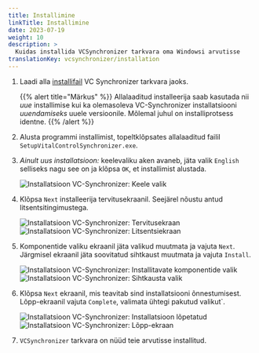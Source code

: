 ```yaml
---
title: Installimine
linkTitle: Installimine
date: 2023-07-19
weight: 10
description: >
  Kuidas installida VCSynchronizer tarkvara oma Windowsi arvutisse
translationKey: vcsynchronizer/installation  
---
```

1. Laadi alla [installifail](/download/SetupVitalControlSynchronizer.exe) VC Synchronizer tarkvara jaoks.

   {{% alert title="Märkus" %}}
  Allalaaditud installeerija saab kasutada nii *uue* installimise kui ka olemasoleva VC-Synchronizer installatsiooni *uuendamiseks* uuele versioonile. Mõlemal juhul on installiprotsess identne.
   {{% /alert %}}

2. Alusta programmi installimist, topeltklõpsates allalaaditud failil `SetupVitalControlSynchronizer.exe`.

3. *Ainult uus installatsioon:* keelevaliku aken avaneb, jäta valik `English` selliseks nagu see on ja klõpsa `OK`, et installimist alustada.

   ![Installatsioon VC-Synchronizer: Keele valik](../images/installation/lang-select.png "Keele valik")

4. Klõpsa `Next` installeerija tervitusekraanil. Seejärel nõustu antud litsentsitingimustega.

   ![Installatsioon VC-Synchronizer: Tervitusekraan](../images/installation/welcome.png "Tervitusekraan") ![Installatsioon VC-Synchronizer: Litsentsiekraan](../images/installation/license.png "Litsentsiekraan")

5. Komponentide valiku ekraanil jäta valikud muutmata ja vajuta `Next`. Järgmisel ekraanil jäta soovitatud sihtkaust muutmata ja vajuta `Install`.

   ![Installatsioon VC-Synchronizer: Installitavate komponentide valik](../images/installation/components.png "Installitavate komponentide valik") ![Installatsioon VC-Synchronizer: Sihtkausta valik](../images/installation/install-dir.png "Sihtkausta valik")

6. Klõpsa `Next` ekraanil, mis teavitab sind installatsiooni õnnestumisest. Lõpp-ekraanil vajuta `Complete`, valimata ühtegi pakutud valikut`.

   ![Installatsioon VC-Synchronizer: Installatsioon lõpetatud](../images/installation/completed.png "Installatsioon lõpetatud") ![Installatsioon VC-Synchronizer: Lõpp-ekraan](../images/installation/finish.png "Installatsioon õnnestus")

7. `VCSynchronizer` tarkvara on nüüd teie arvutisse installitud.
